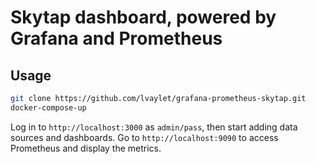 # Skytap dashboard, powered by Grafana and Prometheus

## Usage

```bash
git clone https://github.com/lvaylet/grafana-prometheus-skytap.git
docker-compose-up
```

Log in to `http://localhost:3000` as `admin/pass`, then start adding data sources and dashboards.
Go to `http://localhost:9090` to access Prometheus and display the metrics.
